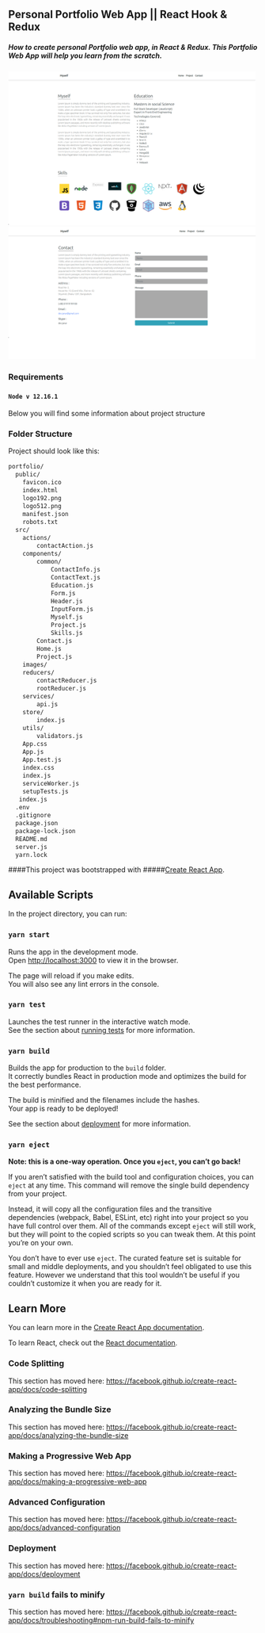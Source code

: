 ## Personal Portfolio Web App || React Hook & Redux
##### How to create personal Portfolio web app, in React & Redux. This Portfolio Web App will help you learn from the scratch.
<img src="./images/portfolio-home.png" width="500">
<img src="./images/portfolio-contact.png" width="500">


### Requirements
#### `Node v 12.16.1`


Below you will find some information about project structure
### Folder Structure

Project should look like this:

```
portfolio/
  public/ 
    favicon.ico
    index.html
    logo192.png
    logo512.png
    manifest.json
    robots.txt
  src/
    actions/ 
        contactAction.js  
    components/ 
        common/
            ContactInfo.js
            ContactText.js
            Education.js
            Form.js
            Header.js
            InputForm.js
            Myself.js
            Project.js
            Skills.js
        Contact.js      
        Home.js      
        Project.js      
    images/   
    reducers/  
        contactReducer.js 
        rootReducer.js 
    services/ 
        api.js  
    store/ 
        index.js  
    utils/
        validators.js   
    App.css
    App.js
    App.test.js
    index.css
    index.js
    serviceWorker.js
    setupTests.js
   index.js
  .env
  .gitignore
  package.json
  package-lock.json
  README.md
  server.js
  yarn.lock
```

####This project was bootstrapped with 
#####[Create React App](https://github.com/facebook/create-react-app).

## Available Scripts

In the project directory, you can run:

### `yarn start`

Runs the app in the development mode.<br />
Open [http://localhost:3000](http://localhost:3000) to view it in the browser.

The page will reload if you make edits.<br />
You will also see any lint errors in the console.

### `yarn test`

Launches the test runner in the interactive watch mode.<br />
See the section about [running tests](https://facebook.github.io/create-react-app/docs/running-tests) for more information.

### `yarn build`

Builds the app for production to the `build` folder.<br />
It correctly bundles React in production mode and optimizes the build for the best performance.

The build is minified and the filenames include the hashes.<br />
Your app is ready to be deployed!

See the section about [deployment](https://facebook.github.io/create-react-app/docs/deployment) for more information.

### `yarn eject`

**Note: this is a one-way operation. Once you `eject`, you can’t go back!**

If you aren’t satisfied with the build tool and configuration choices, you can `eject` at any time. This command will remove the single build dependency from your project.

Instead, it will copy all the configuration files and the transitive dependencies (webpack, Babel, ESLint, etc) right into your project so you have full control over them. All of the commands except `eject` will still work, but they will point to the copied scripts so you can tweak them. At this point you’re on your own.

You don’t have to ever use `eject`. The curated feature set is suitable for small and middle deployments, and you shouldn’t feel obligated to use this feature. However we understand that this tool wouldn’t be useful if you couldn’t customize it when you are ready for it.

## Learn More

You can learn more in the [Create React App documentation](https://facebook.github.io/create-react-app/docs/getting-started).

To learn React, check out the [React documentation](https://reactjs.org/).

### Code Splitting

This section has moved here: https://facebook.github.io/create-react-app/docs/code-splitting

### Analyzing the Bundle Size

This section has moved here: https://facebook.github.io/create-react-app/docs/analyzing-the-bundle-size

### Making a Progressive Web App

This section has moved here: https://facebook.github.io/create-react-app/docs/making-a-progressive-web-app

### Advanced Configuration

This section has moved here: https://facebook.github.io/create-react-app/docs/advanced-configuration

### Deployment

This section has moved here: https://facebook.github.io/create-react-app/docs/deployment

### `yarn build` fails to minify

This section has moved here: https://facebook.github.io/create-react-app/docs/troubleshooting#npm-run-build-fails-to-minify
